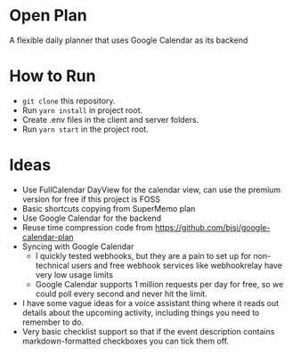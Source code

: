# Open Plan

A flexible daily planner that uses Google Calendar as its backend

# How to Run

- `git clone` this repository.
- Run `yarn install` in project root.
- Create .env files in the client and server folders.
- Run `yarn start` in the project root.

# Ideas

- Use FullCalendar DayView for the calendar view, can use the premium version for free if this project is FOSS
- Basic shortcuts copying from SuperMemo plan
- Use Google Calendar for the backend
- Reuse time compression code from https://github.com/bjsi/google-calendar-plan
- Syncing with Google Calendar
  - I quickly tested webhooks, but they are a pain to set up for non-technical users and free webhook services like webhookrelay have very low usage limits
  - Google Calendar supports 1 million requests per day for free, so we could poll every second and never hit the limit.
- I have some vague ideas for a voice assistant thing where it reads out details about the upcoming activity, including things you need to remember to do.
- Very basic checklist support so that if the event description contains markdown-formatted checkboxes you can tick them off.
